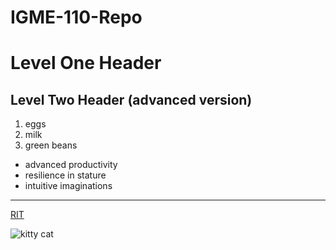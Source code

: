 # IGME-110-Repo

# Level One Header
## Level Two Header (advanced version)
1. eggs
2. milk
3. green beans

- advanced productivity
- resilience in stature
- intuitive imaginations

---

[RIT](https:/rit.edu)

![kitty cat](https://encrypted-tbn0.gstatic.com/images?q=tbn:ANd9GcRzIg5GoyA2KSccaAiOAc5kNjrNUsODBnaKeg&s)
